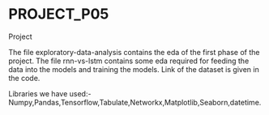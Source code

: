 # PROJECT_P05
Project

The file exploratory-data-analysis contains the eda of the first phase of the project.
The file rnn-vs-lstm contains some eda required for feeding the data into the models and training the models.
Link of the dataset is given in the code.

Libraries we have used:- Numpy,Pandas,Tensorflow,Tabulate,Networkx,Matplotlib,Seaborn,datetime.
